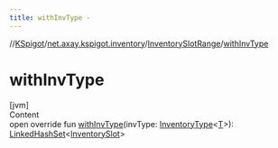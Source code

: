```yaml
---
title: withInvType -
---
```

//[KSpigot](../../index.md)/[net.axay.kspigot.inventory](../index.md)/[InventorySlotRange](index.md)/[withInvType](with-inv-type.md)



# withInvType  
[jvm]  
Content  
open override fun [withInvType](with-inv-type.md)(invType: [InventoryType](../-inventory-type/index.md)<[T](index.md)>): [LinkedHashSet](https://docs.oracle.com/javase/8/docs/api/java/util/LinkedHashSet.html)<[InventorySlot](../-inventory-slot/index.md)>  



